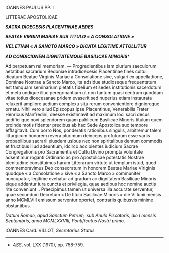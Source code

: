 IOANNES PAULUS PP. I

LITTERAE APOSTOLICAE

***SACRA DIOECESIS PLACENTINAE AEDES***

***BEATAE VIRGINI MARIAE SUB TITULO « A CONSOLATIONE »***

***VEL ETIAM « A SANCTO MARCO » DICATA LEGITIME ATTOLLITUR***

***AD CONDICIONEM DIGNITATEMQUE BASILICAE MINORIS****

Ad perpetuam rei memoriam. — Progredientibus iam plurium saeculorum aetatibus sacrarium Bedoniae intradioecesis Placentinae fines cultui dicatum Beatae Virginis Mariae a Consolatione sive, vulgari ex appellattione, Dominae Nostrae a Sancto Marco, ita adsidue studioseque frequentatum est tamquam seminarium pietatis fidelium et sedes institutionis sacerdotum et meta undique illuc peregrinantium ut non tantum quasi centrum quoddam vitae totius dioecesanae pridem evaserit sed nuperius etiam instaurata reluxerit ampliore aedium complexu situ rerum convenientiore dignioreque ornatu. Nihil vero aliud Episcopus ipse Placentinus, Venerabilis Frater Henricus Manfredini, deesse existimavit ad maximum loci sacri decus aedificiique novi splendorem quam publicum Basilicae Minoris titulum quem proinde motis fidenter precibus ab hac Sede Apostolica suo tempore efflagitavit. Cum porro Nos, ponderatis rationibus singulis, arbitremur talem litturgicum honorem revera plurimum deinceps profuturum esse variis probabilibus sacrarii eiusdem usibus nec non spiritalibus demum commodis et fructibus illud adeuntium, idcirco accipientes iudicium Sacrae Congregationis pro Sacramentis et Cultu Divino prompta voluntate adsentimur roganti Ordinario ac pro Apostolicae potestatis Nostrae plenitudine constituimus harum Litterarum virtute ut templum istud, quod commemoravimus Deo consecratum in honorem Beatae Mariae Viriginis quodque « a Consolatione » sive « a Sancto Marco » communiter nuncupatur, legitime evehatur ad gradum ac dignitatem Basilicae Minoris eique addantur iura cuncta et privilegia, quae aedibus hoc nomine auctis rite conveniunt :. Praecipimus tamen ut universa illa accurate serventur, quae secundum Decretum « De titulo Basilicae Minoris » die VI Iunii mensis anno MCMLVIII emissum serventur oportet, contrariis quibusvis minime obstantibus.

*Datum Romae, apud Sanctum Petrum, sub Anulo Piscatoris, die I mensis Septembris, anno MCMLXXVIII, Pontificatus Nostri primo*.

IOANNES Card. VILLOT, *Secretarius Status*

* * *

* *ASS*, vol. LXX (1970), pp. 758-759.